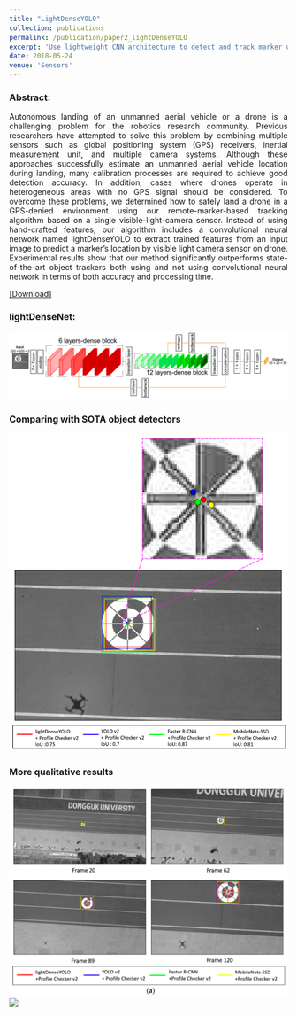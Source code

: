 ```yaml
---
title: "LightDenseYOLO"
collection: publications
permalink: /publication/paper2_lightDenseYOLO
excerpt: 'Use lightweight CNN architecture to detect and track marker using Kalman filter.'
date: 2018-05-24
venue: 'Sensors'
---
```

### Abstract:
<div style="text-align: justify"> Autonomous landing of an unmanned aerial vehicle or a drone is a challenging problem for the robotics research community. Previous researchers have attempted to solve this problem by combining multiple sensors such as global positioning system (GPS) receivers, inertial measurement unit, and multiple camera systems. Although these approaches successfully estimate an unmanned aerial vehicle location during landing, many calibration processes are required to achieve good detection accuracy. In addition, cases where drones operate in heterogeneous areas with no GPS signal should be considered. To overcome these problems, we determined how to safely land a drone in a GPS-denied environment using our remote-marker-based tracking algorithm based on a single visible-light-camera sensor. Instead of using hand-crafted features, our algorithm includes a convolutional neural network named lightDenseYOLO to extract trained features from an input image to predict a marker’s location by visible light camera sensor on drone. Experimental results show that our method significantly outperforms state-of-the-art object trackers both using and not using convolutional neural network in terms of both accuracy and processing time.</div>

[[Download]](https://www.mdpi.com/1424-8220/18/6/1703)

### lightDenseNet: 
![](../images/lightDenseYOLO/1.png)

### Comparing with SOTA object detectors
![](../images/lightDenseYOLO/2.png)

### More qualitative results
![](../images/lightDenseYOLO/3.png)
![](../images/lightDenseYOLO/4.png)
